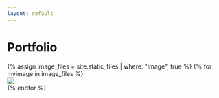 ```yaml
---
layout: default
---
```

# Portfolio

<div class="row gallery">
  {% assign image_files = site.static_files | where: "image", true %}
  {% for myimage in image_files %}
  <div class="col-6">
    <a href="{{ myimage.path }}" data-lightbox="portfolio">
      <img src="{{ myimage.path }}" class="img-fluid" />
    </a>
  </div>
  {% endfor %}
</div>
